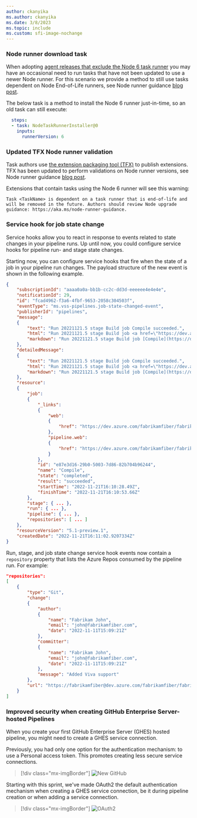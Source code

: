 ```yaml
---
author: ckanyika
ms.author: ckanyika
ms.date: 3/8/2023
ms.topic: include
ms.custom: sfi-image-nochange
---
```


### Node runner download task

When adopting [agent releases that exclude the Node 6 task runner](https://github.com/microsoft/azure-pipelines-agent/blob/master/docs/node6.md) you may have an occasional need to run tasks that have not been updated to use a newer Node runner. For this scenario we provide a method to still use tasks dependent on Node End-of-Life runners, see Node runner guidance [blog post](https://devblogs.microsoft.com/devops/node-runner-update-guidance-for-azure-pipelines-task-authors/#upcoming-changes).

The below task is a method to install the Node 6 runner just-in-time, so an old task can still execute:


```yaml
  steps:
  - task: NodeTaskRunnerInstaller@0
    inputs:
      runnerVersion: 6
```
### Updated TFX Node runner validation
Task authors use [the extension packaging tool (TFX)](/azure/devops/extend/publish/command-line?view=azure-devops&preserve-view=true) to publish extensions. TFX has been updated to perform validations on Node runner versions, see Node runner guidance [blog post](https://aka.ms/node-runner-guidance).

Extensions that contain tasks using the Node 6 runner will see this warning:

```
Task <TaskName> is dependent on a task runner that is end-of-life and will be removed in the future. Authors should review Node upgrade guidance: https://aka.ms/node-runner-guidance.
```


### Service hook for job state change

Service hooks allow you to react in response to events related to state changes in your pipeline runs. Up until now, you could configure service hooks for pipeline run- and stage state changes. 

Starting now, you can configure service hooks that fire when the state of a job in your pipeline run changes. The payload structure of the new event is shown in the following example.

```json
{
    "subscriptionId": "aaaa0a0a-bb1b-cc2c-dd3d-eeeeee4e4e4e",
    "notificationId": 29,
    "id": "fcad4962-f3a6-4fbf-9653-2058c304503f",
    "eventType": "ms.vss-pipelines.job-state-changed-event",
    "publisherId": "pipelines",
    "message":
    {
        "text": "Run 20221121.5 stage Build job Compile succeeded.",
        "html": "Run 20221121.5 stage Build job <a href=\"https://dev.azure.com/fabrikamfiber/fabrikamfiber-viva/_build/results?buildId=2710088\">Compile</a> succeeded.",
        "markdown": "Run 20221121.5 stage Build job [Compile](https://dev.azure.com/fabrikamfiber/fabrikamfiber-viva/_build/results?buildId=2710088) succeeded."
    },
    "detailedMessage":
    {
        "text": "Run 20221121.5 stage Build job Compile succeeded.",
        "html": "Run 20221121.5 stage Build job <a href=\"https://dev.azure.com/fabrikamfiber/fabrikamfiber-viva/_build/results?buildId=2710088\">Compile</a> succeeded.",
        "markdown": "Run 20221121.5 stage Build job [Compile](https://dev.azure.com/fabrikamfiber/fabrikamfiber-viva/_build/results?buildId=2710088) succeeded."
    },
    "resource":
    {
        "job":
        {
            "_links":
            {
                "web":
                {
                    "href": "https://dev.azure.com/fabrikamfiber/fabrikamfiber-viva/_build/results?buildId=2710088"
                },
                "pipeline.web":
                {
                    "href": "https://dev.azure.com/fabrikamfiber/fabrikamfiber-viva/_build/definition?definitionId=4647"
                }
            },
            "id": "e87e3d16-29b0-5003-7d86-82b704b96244",
            "name": "Compile",
            "state": "completed",
            "result": "succeeded",
            "startTime": "2022-11-21T16:10:28.49Z",
            "finishTime": "2022-11-21T16:10:53.66Z"
        },
        "stage": { ... },
        "run": { ... },
        "pipeline": { ... },
        "repositories": [ ... ]
    },
    "resourceVersion": "5.1-preview.1",
    "createdDate": "2022-11-21T16:11:02.9207334Z"
}
```
Run, stage, and job state change service hook events now contain a `repository` property that lists the Azure Repos consumed by the pipeline run. For example:

```json
"repositories":
[
    {
        "type": "Git",
        "change":
        {
            "author":
            {
                "name": "Fabrikam John",
                "email": "john@fabrikamfiber.com",
                "date": "2022-11-11T15:09:21Z"
            },
            "committer":
            {
                "name": "Fabrikam John",
                "email": "john@fabrikamfiber.com",
                "date": "2022-11-11T15:09:21Z"
            },
            "message": "Added Viva support"
        },
        "url": "https://fabrikamfiber@dev.azure.com/fabrikamfiber/fabrikamfiber-viva/_git/fabrikamfiber"
    }
]
```
### Improved security when creating GitHub Enterprise Server-hosted Pipelines

When you create your first GitHub Enterprise Server (GHES) hosted pipeline, you might need to create a GHES service connection.

Previously, you had only one option for the authentication mechanism: to use a Personal access token. This promotes creating less secure service connections.

> [!div class="mx-imgBorder"]
> ![New GitHub](../../media/218-pipelines-01.png)


Starting with this sprint, we've made OAuth2 the default authentication mechanism when creating a GHES service connection, be it during pipeline creation or when adding a service connection.

> [!div class="mx-imgBorder"]
> ![OAuth2](../../media/218-pipelines-02.png)
